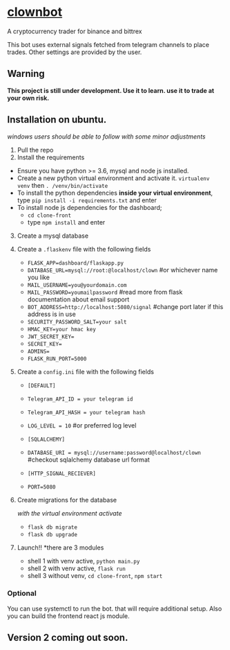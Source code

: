 # [clownbot](http://server.sontran.us:8081/)
A cryptocurrency trader for binance and bittrex

This bot uses external signals fetched from telegram channels to place trades.
Other settings are provided by the user.

## Warning
**This project is still under development. Use it to learn. use it to trade at your own risk.**

## Installation on ubuntu. 
*windows users should be able to follow with some minor adjustments*
1. Pull the repo
2. Install the requirements
  * Ensure you have python >= 3.6, mysql and node js installed.
  * Create a new python virtual environment and activate it. `virtualenv venv` then `. /venv/bin/activate`
  * To install the python dependencies **inside your virtual environment**, type `pip install -i requirements.txt` and enter
  * To install node js dependencies for the dashboard;
      - `cd clone-front`
      - type `npm install` and enter
3. Create a mysql database
4. Create a `.flaskenv` file with the following fields
   *  `FLASK_APP=dashboard/flaskapp.py`
   *  `DATABASE_URL=mysql://root:@localhost/clown` #or whichever name you like
   *  `MAIL_USERNAME=you@yourdomain.com`
   *  `MAIL_PASSWORD=youmailpassword` #read more from flask documentation about email support
   *  `BOT_ADDRESS=http://localhost:5080/signal` #change port later if this address is in use
   *  `SECURITY_PASSWORD_SALT=your salt`
   *  `HMAC_KEY=your hmac key`
   *  `JWT_SECRET_KEY=`
   *  `SECRET_KEY=`
   *  `ADMINS=`
   *  `FLASK_RUN_PORT=5000`
5. Create a `config.ini` file with the following fields
    * `[DEFAULT]`
    * `Telegram_API_ID = your telegram id`
    * `Telegram_API_HASH = your telegram hash`
    * `LOG_LEVEL = 10` #or preferred log level

    * `[SQLALCHEMY]`
    * `DATABASE_URI = mysql://username:password@localhost/clown` #checkout sqlalchemy database url format

    * `[HTTP_SIGNAL_RECIEVER]`
    * `PORT=5080`
    
6.  Create migrations for the database

    *with the virtual environment activate*
    * `flask db migrate`
    * `flask db upgrade`
7. Launch!! 
    *there are 3 modules
    * shell 1 with venv active, `python main.py`
    * shell 2 with venv active,  `flask run`
    * shell 3 without venv, `cd clone-front`, `npm start`
    
### Optional

You can use systemctl to run the bot. that will require additional setup. Also you can build the frontend react js module.

## Version 2 coming out soon.
